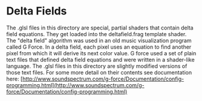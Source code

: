 # Delta Fields

The .glsl files in this directory are special, partial shaders that contain delta field equations. They get loaded into the deltafield.frag template shader. The "delta field" algorithm was used in an old music visualization program called G Force. In a delta field, each pixel uses an equation to find another pixel from which it will derive its next color value. G force used a set of plain text files that defined delta field equations and were written in a shader-like language. The .glsl files in this directory are slightly modified versions of those text files. For some more detail on their contents see documentation here: [http://www.soundspectrum.com/g-force/Documentation/config-programming.html](http://www.soundspectrum.com/g-force/Documentation/config-programming.html)


